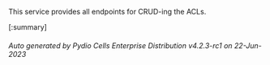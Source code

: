 






This service provides all endpoints for CRUD-ing the ACLs.

[:summary]

###### Auto generated by Pydio Cells Enterprise Distribution v4.2.3-rc1 on 22-Jun-2023
